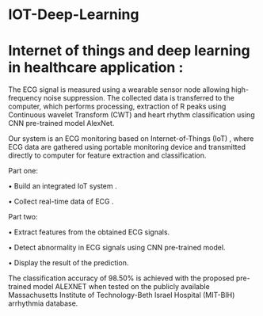 # IOT-Deep-Learning

# Internet of things and deep learning in healthcare application : 

The ECG signal is measured using a wearable sensor node allowing high-frequency noise suppression. The collected data is transferred to the computer, which performs processing, extraction of R peaks using Continuous wavelet Transform (CWT) and heart rhythm classification using CNN pre-trained model AlexNet.

Our system is an ECG monitoring based on Internet-of-Things (IoT) , where ECG data are gathered using portable monitoring device and transmitted directly to computer for feature extraction and classification. 

Part one:

• Build an integrated IoT system .

• Collect real-time data of ECG .


Part two:

• Extract features from the obtained ECG signals.

• Detect abnormality in ECG signals using CNN pre-trained model.

• Display the result of the prediction.



The classification accuracy of 98.50% is achieved with the proposed pre-trained model ALEXNET when tested on the publicly available Massachusetts Institute 
of Technology-Beth Israel Hospital (MIT-BIH) arrhythmia database.
